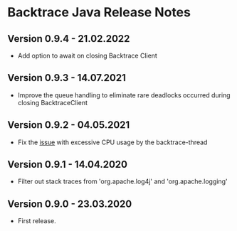 # Backtrace Java Release Notes

## Version 0.9.4 - 21.02.2022
- Add option to await on closing Backtrace Client

## Version 0.9.3 - 14.07.2021
- Improve the queue handling to eliminate rare deadlocks occurred during closing BacktraceClient

## Version 0.9.2 - 04.05.2021
- Fix the [issue](https://github.com/backtrace-labs/backtrace-java/issues/4) with excessive CPU usage by the backtrace-thread

## Version 0.9.1 - 14.04.2020
- Filter out stack traces from 'org.apache.log4j' and 'org.apache.logging'

## Version 0.9.0 - 23.03.2020
- First release.
